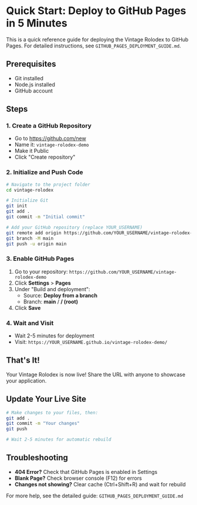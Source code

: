# Quick Start: Deploy to GitHub Pages in 5 Minutes

This is a quick reference guide for deploying the Vintage Rolodex to GitHub Pages. For detailed instructions, see `GITHUB_PAGES_DEPLOYMENT_GUIDE.md`.

## Prerequisites
- Git installed
- Node.js installed
- GitHub account

## Steps

### 1. Create a GitHub Repository
- Go to https://github.com/new
- Name it: `vintage-rolodex-demo`
- Make it Public
- Click "Create repository"

### 2. Initialize and Push Code
```bash
# Navigate to the project folder
cd vintage-rolodex

# Initialize Git
git init
git add .
git commit -m "Initial commit"

# Add your GitHub repository (replace YOUR_USERNAME)
git remote add origin https://github.com/YOUR_USERNAME/vintage-rolodex-demo.git
git branch -M main
git push -u origin main
```

### 3. Enable GitHub Pages
1. Go to your repository: `https://github.com/YOUR_USERNAME/vintage-rolodex-demo`
2. Click **Settings** > **Pages**
3. Under "Build and deployment":
   - Source: **Deploy from a branch**
   - Branch: **main** / **/ (root)**
4. Click **Save**

### 4. Wait and Visit
- Wait 2-5 minutes for deployment
- Visit: `https://YOUR_USERNAME.github.io/vintage-rolodex-demo/`

## That's It!
Your Vintage Rolodex is now live! Share the URL with anyone to showcase your application.

## Update Your Live Site
```bash
# Make changes to your files, then:
git add .
git commit -m "Your changes"
git push

# Wait 2-5 minutes for automatic rebuild
```

## Troubleshooting
- **404 Error?** Check that GitHub Pages is enabled in Settings
- **Blank Page?** Check browser console (F12) for errors
- **Changes not showing?** Clear cache (Ctrl+Shift+R) and wait for rebuild

For more help, see the detailed guide: `GITHUB_PAGES_DEPLOYMENT_GUIDE.md`

